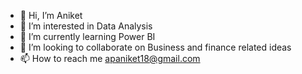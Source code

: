 - 👋 Hi, I’m Aniket
- 👀 I’m interested in Data Analysis
- 🌱 I’m currently learning Power BI
- 💞️ I’m looking to collaborate on Business and finance related ideas
- 📫 How to reach me apaniket18@gmail.com

<!---
Aniket0005/Aniket0005 is a ✨ special ✨ repository because its `README.md` (this file) appears on your GitHub profile.
You can click the Preview link to take a look at your changes.
--->
